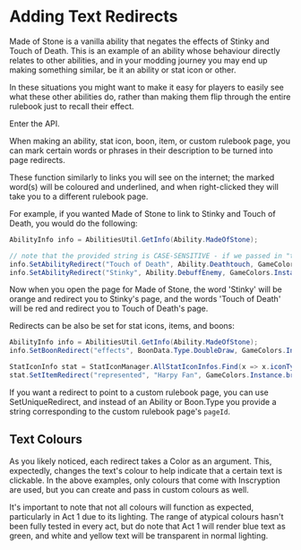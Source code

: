 # Adding Text Redirects
Made of Stone is a vanilla ability that negates the effects of Stinky and Touch of Death.
This is an example of an ability whose behaviour directly relates to other abilities, and in your modding journey you may end up making something similar, be it an ability or stat icon or other.

In these situations you might want to make it easy for players to easily see what these other abilities do, rather than making them flip through the entire rulebook just to recall their effect.

Enter the API.

When making an ability, stat icon, boon, item, or custom rulebook page, you can mark certain words or phrases in their description to be turned into page redirects.

These function similarly to links you will see on the internet; the marked word(s) will be coloured and underlined, and when right-clicked they will take you to a different rulebook page.

For example, if you wanted Made of Stone to link to Stinky and Touch of Death, you would do the following:

```c#
AbilityInfo info = AbilitiesUtil.GetInfo(Ability.MadeOfStone);

// note that the provided string is CASE-SENSITIVE - if we passed in "touch of death" instead, it wouldn't function
info.SetAbilityRedirect("Touch of Death", Ability.Deathtouch, GameColors.Instance.red);
info.SetAbilityRedirect("Stinky", Ability.DebuffEnemy, GameColors.Instance.orange);
```

Now when you open the page for Made of Stone, the word 'Stinky' will be orange and redirect you to Stinky's page, and the words 'Touch of Death' will be red and redirect you to Touch of Death's page.

Redirects can be also be set for stat icons, items, and boons:

```c#
AbilityInfo info = AbilitiesUtil.GetInfo(Ability.MadeOfStone);
info.SetBoonRedirect("effects", BoonData.Type.DoubleDraw, GameColors.Instance.gray);

StatIconInfo stat = StatIconManager.AllStatIconInfos.Find(x => x.iconType == SpecialStatIcon.Ants);
stat.SetItemRedirect("represented", "Harpy Fan", GameColors.Instance.brightLimeGreen);
```

If you want a redirect to point to a custom rulebook page, you can use SetUniqueRedirect, and instead of an Ability or Boon.Type you provide a string corresponding to the custom rulebook page's `pageId`.

## Text Colours
As you likely noticed, each redirect takes a Color as an argument.
This, expectedly, changes the text's colour to help indicate that a certain text is clickable.
In the above examples, only colours that come with Inscryption are used, but you can create and pass in custom colours as well.

It's important to note that not all colours will function as expected, particularly in Act 1 due to its lighting.
The range of atypical colours hasn't been fully tested in every act, but do note that Act 1 will render blue text as green, and white and yellow text will be transparent in normal lighting.